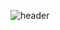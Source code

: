 ![header](https://capsule-render.vercel.app/api?type=waving&color=auto&height=250&section=header&text=Kim%20Kyungmi&fontSize=80&animation=fadeIn&fontAlignY=35&desc=계속해서%20도전하는%20개발자&descAlignY=56&descAlign=66)

